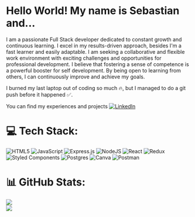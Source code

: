 # Hello World! My name is Sebastian and...

I am a passionate Full Stack developer dedicated to constant growth and continuous learning. I excel in my results-driven approach, besides I'm a fast learner and easily adaptable. I am seeking a collaborative and flexible work environment with exciting challenges and opportunities for professional development. I believe that fostering a sense of competence is a powerful booster for self development. By being open to learning from others, I can continuously improve and achieve my goals.

I burned my last laptop out of coding so much 🔥, but I managed to do a git push before it happened ✅.

You can find my experiences and projects [![LinkedIn](https://img.shields.io/badge/LinkedIn-%230077B5.svg?style=for-the-badge&logo=linkedin&logoColor=white)](https://linkedin.com/in/sebastianmenacho/)

# 💻 Tech Stack:
![HTML5](https://img.shields.io/badge/html5-%23E34F26.svg?style=for-the-badge&logo=html5&logoColor=white) ![JavaScript](https://img.shields.io/badge/javascript-%23323330.svg?style=for-the-badge&logo=javascript&logoColor=%23F7DF1E) ![Express.js](https://img.shields.io/badge/express.js-%23404d59.svg?style=for-the-badge&logo=express&logoColor=%2361DAFB) ![NodeJS](https://img.shields.io/badge/node.js-6DA55F?style=for-the-badge&logo=node.js&logoColor=white) ![React](https://img.shields.io/badge/react-%2320232a.svg?style=for-the-badge&logo=react&logoColor=%2361DAFB) ![Redux](https://img.shields.io/badge/redux-%23593d88.svg?style=for-the-badge&logo=redux&logoColor=white) ![Styled Components](https://img.shields.io/badge/styled--components-DB7093?style=for-the-badge&logo=styled-components&logoColor=white) ![Postgres](https://img.shields.io/badge/postgres-%23316192.svg?style=for-the-badge&logo=postgresql&logoColor=white) ![Canva](https://img.shields.io/badge/Canva-%2300C4CC.svg?style=for-the-badge&logo=Canva&logoColor=white) ![Postman](https://img.shields.io/badge/Postman-FF6C37?style=for-the-badge&logo=postman&logoColor=white)
# 📊 GitHub Stats:
![](https://github-readme-streak-stats.herokuapp.com/?user=squiffles&theme=dark&hide_border=false)<br/>
![](https://github-readme-stats.vercel.app/api/top-langs/?username=squiffles&theme=dark&hide_border=false&include_all_commits=false&count_private=false&layout=compact)
